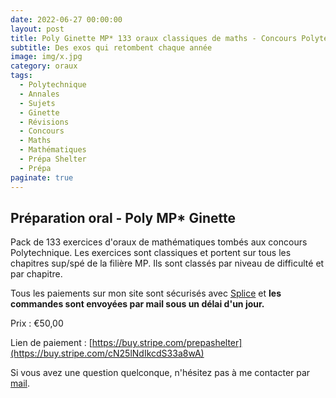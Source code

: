 ```yaml
---
date: 2022-06-27 00:00:00
layout: post
title: Poly Ginette MP* 133 oraux classiques de maths - Concours Polytechnique (Payant)
subtitle: Des exos qui retombent chaque année
image: img/x.jpg
category: oraux
tags:
  - Polytechnique
  - Annales
  - Sujets
  - Ginette
  - Révisions
  - Concours
  - Maths
  - Mathématiques
  - Prépa Shelter
  - Prépa
paginate: true
---
```


## Préparation oral - Poly MP* Ginette

Pack de 133 exercices d'oraux de mathématiques tombés aux concours Polytechnique. Les exercices sont classiques et portent sur tous les chapitres sup/spé de la filière MP. Ils sont classés par niveau de difficulté et par chapitre. 

Tous les paiements sur mon site sont sécurisés avec [Splice](https://www.stripe.com) et **les commandes sont envoyées par mail sous un délai d'un jour.**

Prix : €50,00

Lien de paiement : [https://buy.stripe.com/prepashelter](https://buy.stripe.com/cN25lNdIkcdS33a8wA)


Si vous avez une question quelconque, n'hésitez pas à me contacter par [mail](https://www.prepashelter.com/contact/).

